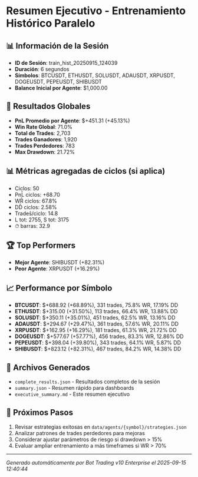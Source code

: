 # Resumen Ejecutivo - Entrenamiento Histórico Paralelo

## 📊 Información de la Sesión
- **ID de Sesión**: train_hist_20250915_124039
- **Duración**: 6 segundos
- **Símbolos**: BTCUSDT, ETHUSDT, SOLUSDT, ADAUSDT, XRPUSDT, DOGEUSDT, PEPEUSDT, SHIBUSDT
- **Balance Inicial por Agente**: $1,000.00

## 🎯 Resultados Globales
- **PnL Promedio por Agente**: $+451.31 (+45.13%)
- **Win Rate Global**: 71.0%
- **Total de Trades**: 2,703
- **Trades Ganadores**: 1,920
- **Trades Perdedores**: 783
- **Max Drawdown**: 21.72%

## 📊 Métricas agregadas de ciclos (si aplica)
- Ciclos: 50
- PnL̄ ciclos: +68.70
- WR̄ ciclos: 67.8%
- DD̄ ciclos: 2.58%
- Trades̄/ciclo: 14.8
- L tot: 2755, S tot: 3175
- ⏱̄ barras: 32.9


## 🏆 Top Performers
- **Mejor Agente**: SHIBUSDT (+82.31%)
- **Peor Agente**: XRPUSDT (+16.29%)

## 📈 Performance por Símbolo
- **BTCUSDT**: $+688.92 (+68.89%), 331 trades, 75.8% WR, 17.19% DD
- **ETHUSDT**: $+315.00 (+31.50%), 113 trades, 66.4% WR, 13.88% DD
- **SOLUSDT**: $+350.11 (+35.01%), 451 trades, 62.5% WR, 13.16% DD
- **ADAUSDT**: $+294.67 (+29.47%), 361 trades, 57.6% WR, 20.11% DD
- **XRPUSDT**: $+162.95 (+16.29%), 181 trades, 61.3% WR, 21.72% DD
- **DOGEUSDT**: $+577.67 (+57.77%), 456 trades, 83.3% WR, 12.86% DD
- **PEPEUSDT**: $+398.04 (+39.80%), 343 trades, 64.1% WR, 5.87% DD
- **SHIBUSDT**: $+823.12 (+82.31%), 467 trades, 84.2% WR, 14.38% DD

## 📁 Archivos Generados
- `complete_results.json` - Resultados completos de la sesión
- `summary.json` - Resumen rápido para dashboards
- `executive_summary.md` - Este resumen ejecutivo

## 🎯 Próximos Pasos
1. Revisar estrategias exitosas en `data/agents/{symbol}/strategies.json`
2. Analizar patrones de trades perdedores para mejoras
3. Considerar ajustar parámetros de riesgo si drawdown > 15%
4. Evaluar ampliar entrenamiento a más timeframes si WR > 70%

---
*Generado automáticamente por Bot Trading v10 Enterprise el 2025-09-15 12:40:44*
